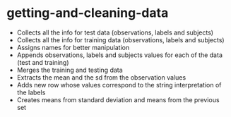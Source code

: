 getting-and-cleaning-data
=========================

* Collects all the info for test data (observations, labels and subjects)
* Collects all the info for training data (observations, labels and subjects)
* Assigns names for better manipulation
* Appends observations, labels and subjects values for each of the data (test and training)
* Merges the training and testing data
* Extracts the mean and the sd from the observation values
* Adds new row whose values correspond to the string interpretation of the labels
* Creates means from standard deviation and means from the previous set
